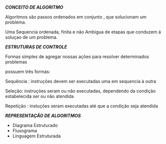    
  ***CONCEITO DE ALGORITMO***

Algoritmos são passos ordenados em conjunto , que solucionam um problema.

Uma Sequencia ordenada, finita e não Ambigua de etapas que conduzem á soluçao de um problema.

***ESTRUTURAS DE CONTROLE***

Formas simples de agregar nossas ações para resolver determinados problemas

possuem três formas:

Sequência : instruções devem ser executadas uma em sequencia à outra

Seleção: instruções seram ou não executadas, dependendo da condição estabelecida ser ou não atendida

Repetição : instuções seram executadas até que a condição seja atendida

***REPRESENTAÇÃO DE ALGORITMOS***
   
   - Diagrama Estruturado
   - Fluxograma
   - Linguagem Estruturada

